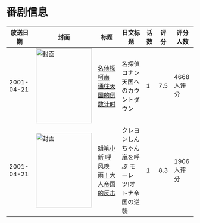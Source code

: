 # 番剧信息

|放送日期|封面|标题|日文标题|话数|评分|评分人数|
|---|---|---|---|---|---|---|
|2001-04-21|<img src="//lain.bgm.tv/pic/cover/c/af/44/2971_8DZCH.jpg" alt="封面" style="width:150px;height:200px;object-fit:cover;">|[名侦探柯南 通往天国的倒数计时](https://bangumi.tv/subject/2971)|名探偵コナン 天国へのカウントダウン|1|7.5|4668人评分|
|2001-04-21|<img src="//lain.bgm.tv/pic/cover/c/0c/2b/8986_o00u5.jpg" alt="封面" style="width:150px;height:200px;object-fit:cover;">|[蜡笔小新 呼风唤雨！大人帝国的反击](https://bangumi.tv/subject/8986)|クレヨンしんちゃん 嵐を呼ぶ モーレツ!オトナ帝国の逆襲|1|8.3|1906人评分|
